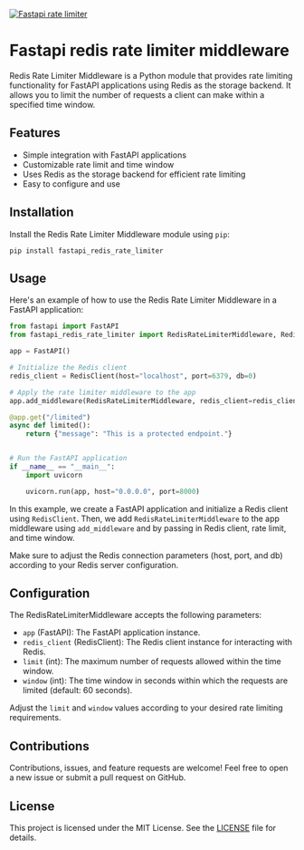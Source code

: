 [![Fastapi rate limiter](https://github.com/iunary/fastapi-redis-rate-limiter/actions/workflows/app.yml/badge.svg)](https://github.com/iunary/fastapi-redis-rate-limiter/actions/workflows/app.yml)
# Fastapi redis rate limiter middleware

Redis Rate Limiter Middleware is a Python module that provides rate limiting functionality for FastAPI applications using Redis as the storage backend. It allows you to limit the number of requests a client can make within a specified time window.

## Features

- Simple integration with FastAPI applications
- Customizable rate limit and time window
- Uses Redis as the storage backend for efficient rate limiting
- Easy to configure and use

## Installation

Install the Redis Rate Limiter Middleware module using `pip`:

```shell
pip install fastapi_redis_rate_limiter
```

## Usage

Here's an example of how to use the Redis Rate Limiter Middleware in a FastAPI application:

```python
from fastapi import FastAPI
from fastapi_redis_rate_limiter import RedisRateLimiterMiddleware, RedisClient

app = FastAPI()

# Initialize the Redis client
redis_client = RedisClient(host="localhost", port=6379, db=0)

# Apply the rate limiter middleware to the app
app.add_middleware(RedisRateLimiterMiddleware, redis_client=redis_client, limit=40, window=60)

@app.get("/limited")
async def limited():
    return {"message": "This is a protected endpoint."}


# Run the FastAPI application
if __name__ == "__main__":
    import uvicorn

    uvicorn.run(app, host="0.0.0.0", port=8000)
```

In this example, we create a FastAPI application and initialize a Redis client using `RedisClient`. Then, we add `RedisRateLimiterMiddleware` to the app middleware using `add_middleware` and by passing in Redis client, rate limit, and time window.

Make sure to adjust the Redis connection parameters (host, port, and db) according to your Redis server configuration.

## Configuration

The RedisRateLimiterMiddleware accepts the following parameters:

- `app` (FastAPI): The FastAPI application instance.
- `redis_client` (RedisClient): The Redis client instance for interacting with Redis.
- `limit` (int): The maximum number of requests allowed within the time window.
- `window` (int): The time window in seconds within which the requests are limited (default: 60 seconds).

Adjust the `limit` and `window` values according to your desired rate limiting requirements.

## Contributions

Contributions, issues, and feature requests are welcome! Feel free to open a new issue or submit a pull request on GitHub.

## License

This project is licensed under the MIT License. See the [LICENSE](LICENSE) file for details.